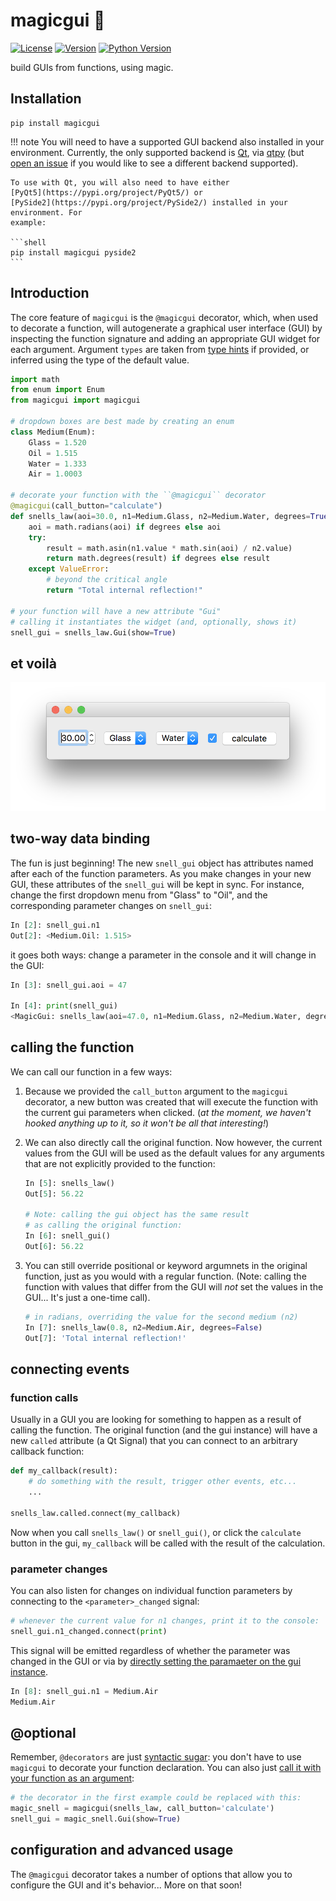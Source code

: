 # magicgui 🧙

[![License](https://img.shields.io/pypi/l/magicgui.svg)](LICENSE)
[![Version](https://img.shields.io/pypi/v/magicgui.svg)](https://pypi.python.org/pypi/magicgui)
[![Python Version](https://img.shields.io/pypi/pyversions/magicgui.svg)](https://python.org)

build GUIs from functions, using magic.

## Installation

```shell
pip install magicgui
```

!!! note
    You will need to have a supported GUI backend also installed in your environment.
    Currently, the only supported backend is [Qt](https://www.qt.io/), via
    [qtpy](https://github.com/spyder-ide/qtpy) (but [open an
    issue](https://github.com/tlambert03/magicgui/issues) if you would like to see a
    different backend supported).

    To use with Qt, you will also need to have either
    [PyQt5](https://pypi.org/project/PyQt5/) or
    [PySide2](https://pypi.org/project/PySide2/) installed in your environment. For
    example:

    ```shell
    pip install magicgui pyside2
    ```

## Introduction

The core feature of `magicgui` is the `@magicgui` decorator, which, when used to decorate
a function, will autogenerate a graphical user interface (GUI) by inspecting the function
signature and adding an appropriate GUI widget for each argument.  Argument
`types` are taken from [type hints](https://docs.python.org/3/library/typing.html) if
provided, or inferred using the type of the  default value.

```python
import math
from enum import Enum
from magicgui import magicgui

# dropdown boxes are best made by creating an enum
class Medium(Enum):
    Glass = 1.520
    Oil = 1.515
    Water = 1.333
    Air = 1.0003

# decorate your function with the ``@magicgui`` decorator
@magicgui(call_button="calculate")
def snells_law(aoi=30.0, n1=Medium.Glass, n2=Medium.Water, degrees=True):
    aoi = math.radians(aoi) if degrees else aoi
    try:
        result = math.asin(n1.value * math.sin(aoi) / n2.value)
        return math.degrees(result) if degrees else result
    except ValueError:
        # beyond the critical angle
        return "Total internal reflection!"

# your function will have a new attribute "Gui"
# calling it instantiates the widget (and, optionally, shows it)
snell_gui = snells_law.Gui(show=True)
```

## et voilà

[<img src="img/snells.png" width="542"/>](img/snells.png)

## two-way data binding

The fun is just beginning!  The new `snell_gui` object has attributes named after each of
the function parameters.  As you make changes in your new GUI, these attributes of the
`snell_gui` will be kept in sync.  For instance, change the first dropdown menu from
"Glass" to "Oil", and the corresponding parameter changes on `snell_gui`:

```python
In [2]: snell_gui.n1
Out[2]: <Medium.Oil: 1.515>
```

it goes both ways: change a parameter in the console and it will change in the GUI:

```python
In [3]: snell_gui.aoi = 47

In [4]: print(snell_gui)
<MagicGui: snells_law(aoi=47.0, n1=Medium.Glass, n2=Medium.Water, degrees=True)>
```

## calling the function

We can call our function in a few ways:

1. Because we provided the `call_button` argument to the `magicgui` decorator, a new
   button was created that will execute the function with the current gui parameters
   when clicked.  (*at the moment, we haven't hooked anything up to it, so it won't*
   *be all that interesting!*)

2. We can also directly call the original function. Now however, the current values from
   the GUI will be used as the default values for any arguments that are not explicitly
   provided to the function:

    ```python
    In [5]: snells_law()
    Out[5]: 56.22

    # Note: calling the gui object has the same result
    # as calling the original function:
    In [6]: snell_gui()
    Out[6]: 56.22
    ```

3. You can still override positional or keyword argumnets in the original function, just
   as you would with a regular function.  (Note: calling the function with values that
   differ from the GUI will *not* set the values in the GUI... It's just a one-time
   call).

    ```python
    # in radians, overriding the value for the second medium (n2)
    In [7]: snells_law(0.8, n2=Medium.Air, degrees=False)
    Out[7]: 'Total internal reflection!'
    ```

## connecting events

### function calls

Usually in a GUI you are looking for something to happen as a result of calling the
function.  The original function (and the gui instance) will have a new `called`
attribute (a Qt Signal) that you can connect to an arbitrary callback function:

```python
def my_callback(result):
    # do something with the result, trigger other events, etc...
    ...

snells_law.called.connect(my_callback)
```

Now when you call `snells_law()` or `snell_gui()`, or click the `calculate` button
in the gui, `my_callback` will be called with the result of the calculation.

### parameter changes

You can also listen for changes on individual function parameters by connecting to the
`<parameter>_changed` signal:

```python
# whenever the current value for n1 changes, print it to the console:
snell_gui.n1_changed.connect(print)
```

This signal will be emitted regardless of whether the parameter was changed in the GUI or
via by [directly setting the paramaeter on the gui instance](#two-way-data-binding).

```python
In [8]: snell_gui.n1 = Medium.Air
Medium.Air
```


## @optional

Remember, `@decorators` are just [syntactic
sugar](https://en.wikipedia.org/wiki/Syntactic_sugar): you don't have to use `magicgui`
to decorate your function declaration. You can also just [call it with your function as
an argument](https://realpython.com/lessons/syntactic-sugar/):

```python
# the decorator in the first example could be replaced with this:
magic_snell = magicgui(snells_law, call_button='calculate')
snell_gui = magic_snell.Gui(show=True)
```

## configuration and advanced usage

The `@magicgui` decorator takes a number of options that allow you to configure the GUI
and it's behavior... More on that soon!